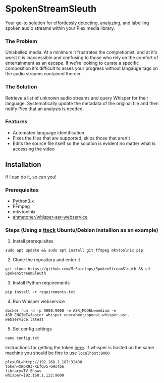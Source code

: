 # SpokenStreamSleuth
Your go-to solution for effortlessly detecting, analyzing, and labelling spoken audio streams within your Plex media library. 

### The Problem
Unlabelled media. At a minimum it frustrates the completionist, and at it's worst it is inaccessible and confusing to those who rely on the comfort of entertainment as an escape. If we're looking to curate a specific composition it's difficult to asses your progress without langauge tags on the audio streams contained therein. 

### The Solution
Retrieve a list of unknown audio streams and query Whisper for their language. Systematically update the metadata of the original file and then notify Plex that an analysis is needed.
### Features
*  Automated language identification
*  Fixes the files that are supported, skips those that aren't
*  Edits the source file itself so the solution is evident no matter what is accessing the video

## Installation
If I can do it, so can you!
### Prerequisites
*  Python3.x
*  FFmpeg
*  mkvtoolnix
*  [ahmetoner/whisper-asr-webservice](https://github.com/ahmetoner/whisper-asr-webservice)

### Steps (Using a [tteck](https://tteck.github.io/Proxmox/) Ubuntu/Debian installion as an example)
1. Install prerequisites
```console
sudo apt update && sudo apt install git ffmpeg mkvtoolnix pip
```
2. Clone the repository and enter it
```console
git clone https://github.com/MrSaiclops/SpokenStreamSleuth && cd SpokenStreamSleuth
```
3. Install Python requirements
```console
pip install -r requirements.txt
```

4. Run Whisper webservice
```console
docker run -d -p 9000:9000 -e ASR_MODEL=medium -e ASR_ENGINE=faster_whisper onerahmet/openai-whisper-asr-webservice:latest
```
5. Set config settings
```console
nano config.txt
```

   Instructions for getting the token [here](https://support.plex.tv/articles/204059436-finding-an-authentication-token-x-plex-token/#toc-0). If whisper is hosted on the same machine you should be fine to use ``localhost:9000``
```console
plexURL=http://192.168.1.187:32400
token=XWpR93-KLfQv5-GHsTb6
library=TV Shows
whisper=192.168.1.122:9000
```

